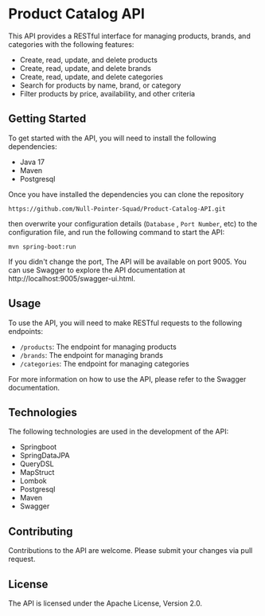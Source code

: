 # Product Catalog API

This API provides a RESTful interface for managing products, brands, and categories with the following features:

* Create, read, update, and delete products
* Create, read, update, and delete brands
* Create, read, update, and delete categories
* Search for products by name, brand, or category
* Filter products by price, availability, and other criteria

## Getting Started

To get started with the API, you will need to install the following dependencies:

* Java 17
* Maven
* Postgresql 

Once you have installed the dependencies you can clone the repository 
```
https://github.com/Null-Pointer-Squad/Product-Catalog-API.git
```
then overwrite your configuration details (`Database` , `Port Number`, etc) to the configuration file, and run the following command to start the API:

```
mvn spring-boot:run
```


If you didn't change the port, The API will be available on port 9005. You can use Swagger to explore the API documentation at http://localhost:9005/swagger-ui.html.
 
## Usage

To use the API, you will need to make RESTful requests to the following endpoints:

* `/products`: The endpoint for managing products
* `/brands`: The endpoint for managing brands
* `/categories`: The endpoint for managing categories

For more information on how to use the API, please refer to the Swagger documentation.

## Technologies

The following technologies are used in the development of the API:

* Springboot
* SpringDataJPA
* QueryDSL 
* MapStruct
* Lombok
* Postgresql
* Maven
* Swagger

## Contributing

Contributions to the API are welcome. Please submit your changes via pull request.

## License

The API is licensed under the Apache License, Version 2.0.
